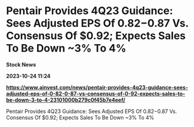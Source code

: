 # Pentair Provides 4Q23 Guidance: Sees Adjusted EPS Of $0.82-$0.87 Vs. Consensus Of $0.92; Expects Sales To Be Down ~3% To 4%
**Stock News**

**2023-10-24 11:24**

**https://www.ainvest.com/news/pentair-provides-4q23-guidance-sees-adjusted-eps-of-0-82-0-87-vs-consensus-of-0-92-expects-sales-to-be-down-3-to-4-23101000b279c0f45b7e4eef/**

Pentair Provides 4Q23 Guidance: Sees Adjusted EPS Of $0.82-$0.87 Vs. Consensus Of $0.92; Expects Sales To Be Down ~3% To 4%
